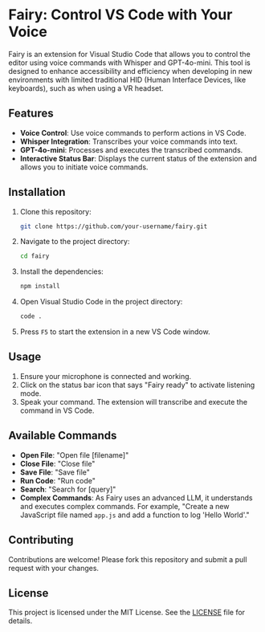 # Fairy: Control VS Code with Your Voice

Fairy is an extension for Visual Studio Code that allows you to control the editor using voice commands with Whisper and GPT-4o-mini. This tool is designed to enhance accessibility and efficiency when developing in new environments with limited traditional HID (Human Interface Devices, like keyboards), such as when using a VR headset.

## Features

- **Voice Control**: Use voice commands to perform actions in VS Code.
- **Whisper Integration**: Transcribes your voice commands into text.
- **GPT-4o-mini**: Processes and executes the transcribed commands.
- **Interactive Status Bar**: Displays the current status of the extension and allows you to initiate voice commands.

## Installation

1. Clone this repository:
    ```bash
    git clone https://github.com/your-username/fairy.git
    ```
2. Navigate to the project directory:
    ```bash
    cd fairy
    ```
3. Install the dependencies:
    ```bash
    npm install
    ```
4. Open Visual Studio Code in the project directory:
    ```bash
    code .
    ```
5. Press `F5` to start the extension in a new VS Code window.

## Usage

1. Ensure your microphone is connected and working.
2. Click on the status bar icon that says "Fairy ready" to activate listening mode.
3. Speak your command. The extension will transcribe and execute the command in VS Code.

## Available Commands

- **Open File**: "Open file [filename]"
- **Close File**: "Close file"
- **Save File**: "Save file"
- **Run Code**: "Run code"
- **Search**: "Search for [query]"
- **Complex Commands**: As Fairy uses an advanced LLM, it understands and executes complex commands. For example, "Create a new JavaScript file named `app.js` and add a function to log 'Hello World'."

## Contributing

Contributions are welcome! Please fork this repository and submit a pull request with your changes.

## License

This project is licensed under the MIT License. See the [LICENSE](LICENSE) file for details.
